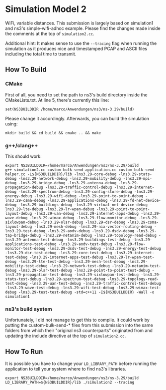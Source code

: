 # Simulation Model 2

WiFi, variable distances. This submission is largely based on simulation1 and ns3's simple-wifi-adhoc example.
Please find the changes made inside the comments at the top of `simulation2.cc`.

Additional hint: It makes sense to use the `--tracing` flag when running the simulation as it produces nice and
timestamped PCAP and ASCII files including the total time to transmit.

## How To Build

### CMake

First of all, you need to set the path to ns3's build directory inside the CMakeLists.txt.
At line 5, there's currently this line:

```
set(NS3BUILDDIR /home/marco/Anwendungen/ns3/ns-3.29/build)
```

Please change it accordingly. Afterwards, you can build the simulation using:

```
mkdir build && cd build && cmake .. && make
```

### g++/clang++
This should work:

```
export NS3BUILDDIR=/home/marco/Anwendungen/ns3/ns-3.29/build
g++ simulation2.cc custom-bulk-send-application.cc custom-bulk-send-helper.cc -L${NS3BUILDDIR}/lib -lns3.29-core-debug -lns3.29-stats-debug -lns3.29-network-debug -lns3.29-mobility-debug -lns3.29-mpi-debug -lns3.29-bridge-debug -lns3.29-antenna-debug -lns3.29-propagation-debug -lns3.29-traffic-control-debug -lns3.29-internet-debug -lns3.29-spectrum-debug -lns3.29-config-store-debug -lns3.29-energy-debug -lns3.29-wifi-debug -lns3.29-point-to-point-debug -lns3.29-csma-debug -lns3.29-applications-debug -lns3.29-fd-net-device-debug -lns3.29-buildings-debug -lns3.29-virtual-net-device-debug -lns3.29-lte-debug -lns3.29-lr-wpan-debug -lns3.29-point-to-point-layout-debug -lns3.29-uan-debug -lns3.29-internet-apps-debug -lns3.29-wave-debug -lns3.29-wimax-debug -lns3.29-flow-monitor-debug -lns3.29-sixlowpan-debug -lns3.29-olsr-debug -lns3.29-dsr-debug -lns3.29-csma-layout-debug -lns3.29-mesh-debug -lns3.29-nix-vector-routing-debug -lns3.29-test-debug -lns3.29-aodv-debug -lns3.29-dsdv-debug -lns3.29-tap-bridge-debug -lns3.29-netanim-debug -lns3.29-topology-read-debug -lns3.29-antenna-test-debug -lns3.29-buildings-test-debug -lns3.29-applications-test-debug -lns3.29-aodv-test-debug -lns3.29-flow-monitor-test-debug -lns3.29-dsdv-test-debug -lns3.29-energy-test-debug -lns3.29-dsr-test-debug -lns3.29-core-test-debug -lns3.29-internet-test-debug -lns3.29-internet-apps-test-debug -lns3.29-lr-wpan-test-debug -lns3.29-lte-test-debug -lns3.29-mesh-test-debug -lns3.29-mobility-test-debug -lns3.29-network-test-debug -lns3.29-netanim-test-debug -lns3.29-olsr-test-debug -lns3.29-point-to-point-test-debug -lns3.29-propagation-test-debug -lns3.29-sixlowpan-test-debug -lns3.29-stats-test-debug -lns3.29-spectrum-test-debug -lns3.29-topology-read-test-debug -lns3.29-uan-test-debug -lns3.29-traffic-control-test-debug -lns3.29-wave-test-debug -lns3.29-wifi-test-debug -lns3.29-wimax-test-debug -lns3.29-test-test-debug -std=c++11 -I${NS3BUILDDIR} -Wall -o simulation1
```

### ns3's build system

Unfortunately, I did not manage to get this to compile. It could work by putting the custom-bulk-send-* files from
this submission into the same folders from which their "original ns3 counterparts" originated from and updating the
include directive at the top of `simulation2.cc`.

## How To Run
It is possible you have to change your `LD_LIBRARY_PATH` before running the application to tell your system
where to find ns3's libraries.

```
export NS3BUILDDIR=/home/marco/Anwendungen/ns3/ns-3.29/build
LD_LIBRARY_PATH=${NS3BUILDDIR}/lib ./simulation2 --tracing
```